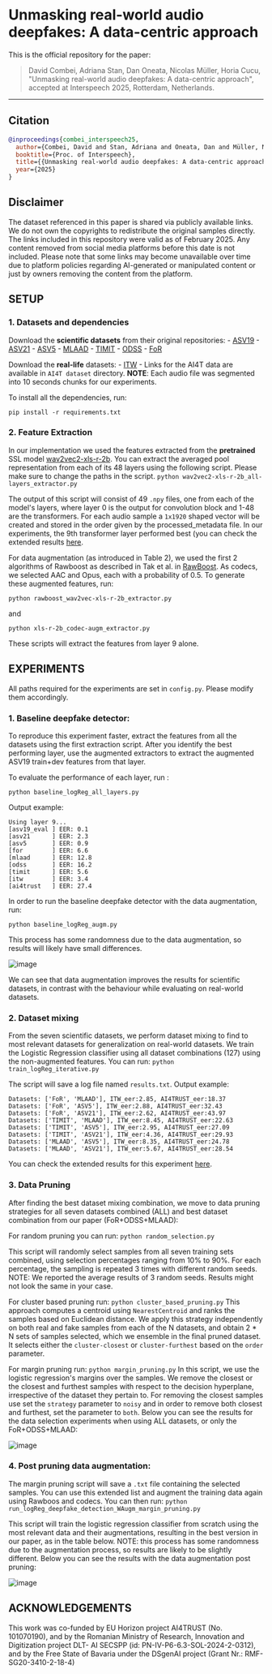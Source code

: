 # Unmasking real-world audio deepfakes: A data-centric approach

This is the official repository for the paper:

> David Combei, Adriana Stan, Dan Oneata, Nicolas Müller, Horia Cucu,  
> "Unmasking real-world audio deepfakes: A data-centric approach",  
> accepted at Interspeech 2025, Rotterdam, Netherlands.

---

## Citation

```bibtex
@inproceedings{combei_interspeech25,
  author={Combei, David and Stan, Adriana and Oneata, Dan and Müller, Nicolas and Cucu, Horia},
  booktitle={Proc. of Interspeech},
  title={{Unmasking real-world audio deepfakes: A data-centric approach}},
  year={2025}
}
```
## Disclaimer

The dataset referenced in this paper is shared via publicly available links. We do not own the copyrights to redistribute the original samples directly.
The links included in this repository were valid as of February 2025. Any content removed from social media platforms before this date is not included.
Please note that some links may become unavailable over time due to platform policies regarding AI-generated or manipulated content or just by owners removing the content from the platform.

## SETUP

### 1. Datasets and dependencies

   Download the **scientific datasets** from their original repositories:
     - [ASV19](https://datashare.ed.ac.uk/handle/10283/3336)
     - [ASV21](https://www.asvspoof.org/index2021.html)
     - [ASV5](https://zenodo.org/records/14498691)
     - [MLAAD](https://deepfake-total.com/mlaad)
     - [TIMIT](https://zenodo.org/records/6560159)
     - [ODSS](https://zenodo.org/records/8370668)
     - [FoR](https://www.kaggle.com/datasets/mohammedabdeldayem/the-fake-or-real-dataset/data)
  
   Download the **real-life** datasets:
     - [ITW](https://owncloud.fraunhofer.de/index.php/s/JZgXh0JEAF0elxa)
     - Links for the AI4T data are available in `AI4T dataset` directory. **NOTE**: Each audio file was segmented into 10 seconds chunks for our experiments.

   To install all the dependencies, run:

   ```
   pip install -r requirements.txt
   ```

### 2. Feature Extraction

   In our implementation we used the features extracted from the **pretrained** SSL model [wav2vec2-xls-r-2b](https://huggingface.co/facebook/wav2vec2-xls-r-2b).
   You can extract the averaged pool representation from each of its 48 layers using the following script. Please make sure to change the paths in the script.
    ```
    python wav2vec2-xls-r-2b_all-layers_extractor.py
    ```
    
  The output of this script will consist of 49 `.npy` files, one from each of the model's layers, where layer 0 is the output for convolution block and 1-48 are the transformers. For each audio sample a `1x1920` shaped vector will be created and stored in the order given by the processed_metadata file. In our experiments, the 9th transformer layer performed best (you can check the extended results [here](https://github.com/davidcombei/AI4T/blob/main/Layers_eval.pdf).
  
   For data augmentation (as introduced in Table 2), we used the first 2 algorithms of Rawboost as described in Tak et al. in [RawBoost](https://arxiv.org/abs/2111.04433).  As codecs, we selected AAC and Opus, each with a probability of 0.5. To generate these augmented features, run:
    
   ```
   python rawboost_wav2vec-xls-r-2b_extractor.py
   ```
   
   and
   
   ```
   python xls-r-2b_codec-augm_extractor.py
   ```

These scripts will extract the features from layer 9 alone.

   
## EXPERIMENTS
    
All paths required for the experiments are set in ` config.py `. Please modify them accordingly.
    
   ### 1. Baseline deepfake detector: 
   To reproduce this experiment faster, extract the features from all the datasets using the first extraction script. After you identify the best performing layer, use the augmented extractors to extract the augmented ASV19 train+dev features from that layer. 
   
   To evaluate the performance of each layer, run :
```
python baseline_logReg_all_layers.py
```

Output example:

```
Using layer 9...
[asv19_eval ] EER: 0.1  
[asv21      ] EER: 2.3  
[asv5       ] EER: 0.9  
[for        ] EER: 6.6  
[mlaad      ] EER: 12.8  
[odss       ] EER: 16.2  
[timit      ] EER: 5.6  
[itw        ] EER: 3.4  
[ai4trust   ] EER: 27.4
```

In order to run the baseline deepfake detector with the data augmentation, run:

```
python baseline_logReg_augm.py
```

This process has some randomness due to the data augmentation, so results will likely have small differences.

    
 
   ![image](https://github.com/user-attachments/assets/948ea6cd-de00-412d-ac3c-80a7b95f0d13)
    
   We can see that data augmentation improves the results for scientific datasets, in contrast with the behaviour while evaluating on real-world datasets.
   
   ### 2. Dataset mixing
   
   From the seven scientific datasets, we perform dataset mixing to find to most relevant datasets for generalization on real-world datasets. We train the Logistic Regression classifier using all dataset combinations (127) using the non-augmented features. You can run:
      ```
      python train_logReg_iterative.py
      ```
  
  The script will save a log file named `results.txt`. 
  Output example:
  
  ```
  Datasets: ['FoR', 'MLAAD'], ITW_eer:2.85, AI4TRUST_eer:18.37
  Datasets: ['FoR', 'ASV5'], ITW_eer:2.88, AI4TRUST_eer:32.43
  Datasets: ['FoR', 'ASV21'], ITW_eer:2.62, AI4TRUST_eer:43.97
  Datasets: ['TIMIT', 'MLAAD'], ITW_eer:8.45, AI4TRUST_eer:22.63
  Datasets: ['TIMIT', 'ASV5'], ITW_eer:2.95, AI4TRUST_eer:27.09
  Datasets: ['TIMIT', 'ASV21'], ITW_eer:4.36, AI4TRUST_eer:29.93
  Datasets: ['MLAAD', 'ASV5'], ITW_eer:8.35, AI4TRUST_eer:24.78
  Datasets: ['MLAAD', 'ASV21'], ITW_eer:5.67, AI4TRUST_eer:28.54
  ```
  You can check the extended results for this experiment [here](https://github.com/davidcombei/AI4T/blob/main/Dataset_mixing.pdf).
    
   
   ### 3. Data Pruning
   
  After finding the best dataset mixing combination, we move to data pruning strategies for all seven datasets combined (ALL) and best dataset combination from our paper (FoR+ODSS+MLAAD):

  For random pruning you can run:
      ```
      python random_selection.py
      ```
  
  This script will randomly select samples from all seven training sets combined, using selection percentages ranging from 10% to 90%. For each percentage, the sampling is repeated 3 times with different random seeds.
  NOTE: We reported the average results of 3 random seeds. Results might not look the same in your case.
  
  For cluster based pruning run:
      ```
      python cluster_based_pruning.py
      ```
  This approach computes a centroid using `NearestCentroid` and ranks the samples based on Euclidean distance. We apply this strategy independently on both real and fake samples from each of the N datasets, and obtain 2 * N sets of samples selected, which we ensemble in the final pruned dataset. It selects either the `cluster-closest` or `cluster-furthest` based on the `order` parameter.
  
  For margin pruning run:
      ```
      python margin_pruning.py
      ```
  In this script, we use the logistic regression's margins over the samples. We remove the closest or the closest and furthest samples with respect to the decision hyperplane, irrespective of the dataset they pertain to. 
  For removing the closest samples use set the `strategy` parameter to `noisy` and in order to remove both closest and furthest, set the parameter to `both`.
  Below you can see the results for the data selection experiments when using ALL datasets, or only the FoR+ODSS+MLAAD:
  
  ![image](https://github.com/user-attachments/assets/34a16acb-cf50-4d01-9dd5-54a8a140bfe8)


  
  ### 4. Post pruning data augmentation:
  The margin pruning script will save a `.txt` file containing the selected samples. You can use this extended list and augment the training data again using Rawboos and codecs. You can then run:
      ```
      python run_logReg_deepfake_detection_WAugm_margin_pruning.py
      ```
  
  This script will train the logistic regression classifier from scratch using the most relevant data and their augmentations, resulting in the best version in our paper, as in the table below.
  NOTE: this process has some randomness due to the augmentation process, so results are likely to be slightly different. Below you can see the results with the data augmentation post pruning:

  ![image](https://github.com/user-attachments/assets/1a59428f-1257-46c1-8556-d4ad75e51f87)


## ACKNOWLEDGEMENTS

This work was co-funded by EU Horizon project AI4TRUST (No. 101070190), and by the Romanian
Ministry of Research, Innovation and Digitization project DLT-
AI SECSPP (id: PN-IV-P6-6.3-SOL-2024-2-0312), and by the
Free State of Bavaria under the DSgenAI project (Grant Nr.:
RMF-SG20-3410-2-18-4)
      

